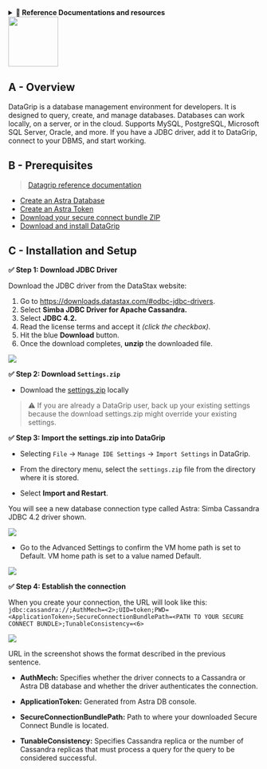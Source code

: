 <details>
<summary><b> 📖 Reference Documentations and resources</b></summary>
<ol>
<li><a href="https://docs.datastax.com/en/astra/docs/db-integration-datagrip.html"><b>📖 Astra Docs</b> - Reference documentation</a>
<li><a href="https://www.sestevez.com/astra-datagrip/">Instructions described in **Sebastian Estevez Blog post**</a>
</ol>
</details>

<img src="../../../../img/datagrip/logo-datagrip.png" height="100px" />

## A - Overview

DataGrip is a database management environment for developers. It is designed to query, create, and manage databases. Databases can work locally, on a server, or in the cloud. Supports MySQL, PostgreSQL, Microsoft SQL Server, Oracle, and more. If you have a JDBC driver, add it to DataGrip, connect to your DBMS, and start working.

## B - Prerequisites

> [Datagrip reference documentation](https://www.jetbrains.com/help/datagrip/quick-start-with-datagrip.html)

- [Create an Astra Database](/pages/astra/create-instance/)
- [Create an Astra Token](/pages/astra/create-token/)
- [Download your secure connect bundle ZIP](/pages/astra/download-scb/)
- [Download and install DataGrip](https://www.jetbrains.com/datagrip/download/)

## C - Installation and Setup

**✅ Step 1: Download JDBC Driver**

Download the JDBC driver from the DataStax website:

1. Go to https://downloads.datastax.com/#odbc-jdbc-drivers.
2. Select **Simba JDBC Driver for Apache Cassandra.**
3. Select **JDBC 4.2.**
4. Read the license terms and accept it _(click the checkbox)._
5. Hit the blue **Download** button.
6. Once the download completes, **unzip** the downloaded file.

<img src="../../../../img/pentaho-data-integration/download-drivers.png" />

**✅ Step 2: Download `Settings.zip`**

- Download the [settings.zip](https://datastax-21b7c7df5342.intercom-attachments-7.com/i/o/232268459/929cbfa881f4423cceb8b3b2/settings.zip) locally

> ⚠️ If you are already a DataGrip user, back up your existing settings because the download settings.zip might override your existing settings.

**✅ Step 3: Import the settings.zip into DataGrip**

- Selecting `File` → `Manage IDE Settings` → `Import Settings` in DataGrip.

- From the directory menu, select the `settings.zip` file from the directory where it is stored.

- Select **Import and Restart**.

You will see a new database connection type called Astra: Simba Cassandra JDBC 4.2 driver shown.

<img src="../../../../img/datagrip/pic1.png" />

- Go to the Advanced Settings to confirm the VM home path is set to Default. VM home path is set to a value named Default.

<img src="../../../../img/datagrip/pic2.png" />

**✅ Step 4: Establish the connection**

When you create your connection, the URL will look like this: `jdbc:cassandra://;AuthMech=<2>;UID=token;PWD=<ApplicationToken>;SecureConnectionBundlePath=<PATH TO YOUR SECURE CONNECT BUNDLE>;TunableConsistency=<6>`

<img src="../../../../img/datagrip/pic3.png" />

URL in the screenshot shows the format described in the previous sentence.

- **AuthMech:** Specifies whether the driver connects to a Cassandra or Astra DB database and whether the driver authenticates the connection.

- **ApplicationToken:** Generated from Astra DB console.

- **SecureConnectionBundlePath:** Path to where your downloaded Secure Connect Bundle is located.

- **TunableConsistency:** Specifies Cassandra replica or the number of Cassandra replicas that must process a query for the query to be considered successful.
